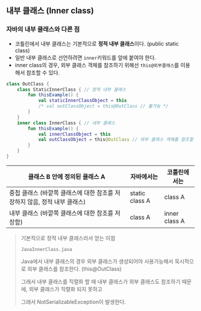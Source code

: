 ## 내부 클래스 (Inner class)

### 자바의 내부 클래스와 다른 점

- 코틀린에서 내부 클래스는 기본적으로 **정적 내부 클래스**이다. (public static class)
- 일반 내부 클래스로 선언하려면 `inner`키워드를 앞에 붙여야 한다.
- inner class의 경우, 외부 클래스 객체를 참조하기 위해선 `this@외부클래스`를 이용해서 참조할 수 있다.

```kotlin
class OutClass {
    class StaticInnerClass { // 정적 내부 클래스
        fun thisExample() {
            val staticInnerClassObject = this
            /* val outClassObject = this@OutClass // 불가능 */
        }
    }
    inner class InnerClass { // 내부 클래스
        fun thisExample() {
            val innerClassObject = this
            val outClassObject = this@OutClass // 외부 클래스 객체를 참조할 수 있다.
        }
    }
}
```

| 클래스 B 안에 정의된 클래스 A | 자바에서는 | 코틀린에서는 |
| --- | --- | --- |
| 중첩 클래스 (바깥쪽 클래스에 대한 참조를 저장하지 않음, 정적 내부 클래스) | static class A | class A |
| 내부 클래스 (바깥쪽 클래스에 대한 참조를 저장함) | class A | inner class A |

> 기본적으로 정적 내부 클래스라서 얻는 이점
>
> `JavaInnerClass.java`
>
> Java에서 내부 클래스의 경우 외부 클래스가 생성되어야 사용가능해서 묵시적으로 외부 클래스를 참조한다. (this@OutClass)
>
> 그래서 내부 클래스를 직렬화 할 때 내부 클래스가 외부 클래스도 참조하기 때문에, 외부 클래스가 직렬화 되지 못하고
>
> 그래서 NotSerializableException이 발생한다.